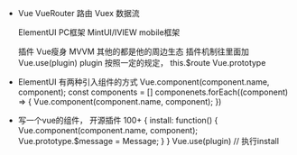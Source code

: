 - Vue
  VueRouter   路由
  Vuex        数据流

  ElementUI   PC框架
  MintUI/IVIEW mobile框架

  插件
  Vue瘦身 MVVM
  其他的都是他的周边生态
  插件机制往里面加
  Vue.use(plugin)
  plugin 按照一定的规定， 
  this.$route
  Vue.prototype

- ElementUI 有两种引入组件的方式
  <el-button />  Vue.component(component.name, component);
  const components = []
  componenets.forEach((component) => {
    Vue.component(component.name, component);
  })

- 写一个vue的组件， 开源插件 100+
  {
    install: function() {
      Vue.component(component.name, component);
      Vue.prototype.$message = Message;
    }
  }
  Vue.use(plugin) // 执行install